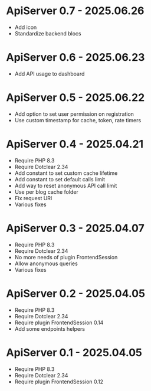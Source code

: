 ApiServer 0.7 - 2025.06.26
===========================================================
* Add icon
* Standardize backend blocs

ApiServer 0.6 - 2025.06.23
===========================================================
* Add API usage to dashboard

ApiServer 0.5 - 2025.06.22
===========================================================
* Add option to set user permission on registration
* Use custom timestamp for cache, token, rate timers

ApiServer 0.4 - 2025.04.21
===========================================================
* Require PHP 8.3
* Require Dotclear 2.34
* Add constant to set custom cache lifetime
* Add constant to set default calls limit
* Add way to reset anonymous API call limit
* Use per blog cache folder
* Fix request URI
* Various fixes

ApiServer 0.3 - 2025.04.07
===========================================================
* Require PHP 8.3
* Require Dotclear 2.34
* No more needs of plugin FrontendSession
* Allow anonymous queries
* Various fixes

ApiServer 0.2 - 2025.04.05
===========================================================
* Require PHP 8.3
* Require Dotclear 2.34
* Require plugin FrontendSession 0.14
* Add some endpoints helpers

ApiServer 0.1 - 2025.04.05
===========================================================
* Require PHP 8.3
* Require Dotclear 2.34
* Require plugin FrontendSession 0.12